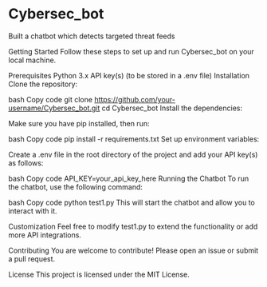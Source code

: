 # Cybersec_bot
Built a chatbot which detects targeted threat feeds

Getting Started
Follow these steps to set up and run Cybersec_bot on your local machine.

Prerequisites
Python 3.x
API key(s) (to be stored in a .env file)
Installation
Clone the repository:

bash
Copy code
git clone https://github.com/your-username/Cybersec_bot.git
cd Cybersec_bot
Install the dependencies:

Make sure you have pip installed, then run:

bash
Copy code
pip install -r requirements.txt
Set up environment variables:

Create a .env file in the root directory of the project and add your API key(s) as follows:

bash
Copy code
API_KEY=your_api_key_here
Running the Chatbot
To run the chatbot, use the following command:

bash
Copy code
python test1.py
This will start the chatbot and allow you to interact with it.

Customization
Feel free to modify test1.py to extend the functionality or add more API integrations.

Contributing
You are welcome to contribute! Please open an issue or submit a pull request.

License
This project is licensed under the MIT License.


